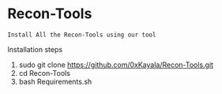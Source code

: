 # Recon-Tools
`Install All the Recon-Tools using our tool`

Installation steps
1. sudo git clone https://github.com/0xKayala/Recon-Tools.git
2. cd Recon-Tools
3. bash Requirements.sh

